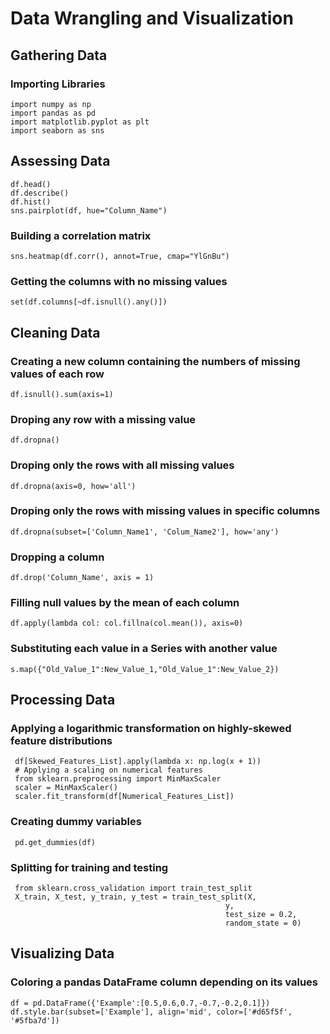 # Data Wrangling and Visualization


## Gathering Data
### Importing Libraries
	import numpy as np
	import pandas as pd
	import matplotlib.pyplot as plt
	import seaborn as sns
	
	
## Assessing Data
	df.head()
	df.describe()
	df.hist()
	sns.pairplot(df, hue="Column_Name")
### Building a correlation matrix
	sns.heatmap(df.corr(), annot=True, cmap="YlGnBu")
### Getting the columns with no missing values 
	set(df.columns[~df.isnull().any()])
	
	
## Cleaning Data 
### Creating a new column containing the numbers of missing values of each row  
	df.isnull().sum(axis=1)
### Droping any row with a missing value
	df.dropna()
### Droping only the rows with all missing values
	df.dropna(axis=0, how='all')
### Droping only the rows with missing values in specific columns 
	df.dropna(subset=['Column_Name1', 'Colum_Name2'], how='any') 
### Dropping a column 
	df.drop('Column_Name', axis = 1)
### Filling null values by the mean of each column
	df.apply(lambda col: col.fillna(col.mean()), axis=0)
### Substituting each value in a Series with another value
	s.map({"Old_Value_1":New_Value_1,"Old_Value_1":New_Value_2})

	
## Processing Data 
### Applying a logarithmic transformation on highly-skewed feature distributions
	 df[Skewed_Features_List].apply(lambda x: np.log(x + 1))
	 # Applying a scaling on numerical features
	 from sklearn.preprocessing import MinMaxScaler
	 scaler = MinMaxScaler()
	 scaler.fit_transform(df[Numerical_Features_List])
### Creating dummy variables
	 pd.get_dummies(df)
### Splitting for training and testing
	 from sklearn.cross_validation import train_test_split
	 X_train, X_test, y_train, y_test = train_test_split(X, 
                                                    y, 
                                                    test_size = 0.2, 
                                                    random_state = 0)
						    
						    
## Visualizing Data 
### Coloring a pandas DataFrame column depending on its values
	df = pd.DataFrame({'Example':[0.5,0.6,0.7,-0.7,-0.2,0.1]})
	df.style.bar(subset=['Example'], align='mid', color=['#d65f5f', '#5fba7d'])

